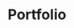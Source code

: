 ---
title: Portfolio
layout: collection
permalink: /portfolio/
collection: portfolio
sort_by: order
sort_order: reverse
entries_layout: grid
header:
  overlay_image: https://source.unsplash.com/featured/?portfolio
  overlay_filter: 0.4
  caption: "Photo credit: [**Unsplash**](https://source.unsplash.com/featured/?portfolio)"
excerpt: 지금까지 상업용으로 개발해 왔던 주요 프로그램들을 정리하였습니다.
classes: wide
---